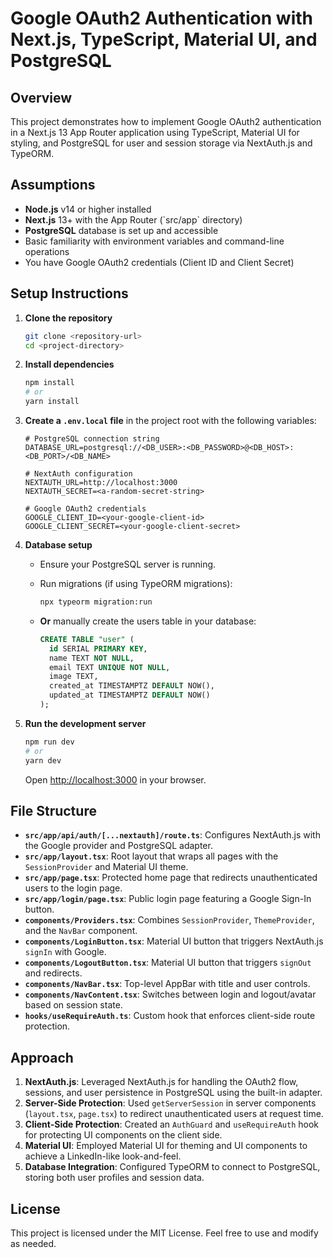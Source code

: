 # Google OAuth2 Authentication with Next.js, TypeScript, Material UI, and PostgreSQL

## Overview

This project demonstrates how to implement Google OAuth2 authentication in a Next.js 13 App Router application using TypeScript, Material UI for styling, and PostgreSQL for user and session storage via NextAuth.js and TypeORM.

## Assumptions

* **Node.js** v14 or higher installed
* **Next.js** 13+ with the App Router (\`src/app\` directory)
* **PostgreSQL** database is set up and accessible
* Basic familiarity with environment variables and command-line operations
* You have Google OAuth2 credentials (Client ID and Client Secret)

## Setup Instructions

1. **Clone the repository**

   ```bash
   git clone <repository-url>
   cd <project-directory>
   ```

2. **Install dependencies**

   ```bash
   npm install
   # or
   yarn install
   ```

3. **Create a `.env.local` file** in the project root with the following variables:

   ```env
   # PostgreSQL connection string
   DATABASE_URL=postgresql://<DB_USER>:<DB_PASSWORD>@<DB_HOST>:<DB_PORT>/<DB_NAME>

   # NextAuth configuration
   NEXTAUTH_URL=http://localhost:3000
   NEXTAUTH_SECRET=<a-random-secret-string>

   # Google OAuth2 credentials
   GOOGLE_CLIENT_ID=<your-google-client-id>
   GOOGLE_CLIENT_SECRET=<your-google-client-secret>
   ```

4. **Database setup**

   * Ensure your PostgreSQL server is running.
   * Run migrations (if using TypeORM migrations):

     ```bash
     npx typeorm migration:run
     ```
   * **Or** manually create the users table in your database:

     ```sql
     CREATE TABLE "user" (
       id SERIAL PRIMARY KEY,
       name TEXT NOT NULL,
       email TEXT UNIQUE NOT NULL,
       image TEXT,
       created_at TIMESTAMPTZ DEFAULT NOW(),
       updated_at TIMESTAMPTZ DEFAULT NOW()
     );
     ```

5. **Run the development server**

   ```bash
   npm run dev
   # or
   yarn dev
   ```

   Open [http://localhost:3000](http://localhost:3000) in your browser.

## File Structure

* **`src/app/api/auth/[...nextauth]/route.ts`**: Configures NextAuth.js with the Google provider and PostgreSQL adapter.
* **`src/app/layout.tsx`**: Root layout that wraps all pages with the `SessionProvider` and Material UI theme.
* **`src/app/page.tsx`**: Protected home page that redirects unauthenticated users to the login page.
* **`src/app/login/page.tsx`**: Public login page featuring a Google Sign-In button.
* **`components/Providers.tsx`**: Combines `SessionProvider`, `ThemeProvider`, and the `NavBar` component.
* **`components/LoginButton.tsx`**: Material UI button that triggers NextAuth.js `signIn` with Google.
* **`components/LogoutButton.tsx`**: Material UI button that triggers `signOut` and redirects.
* **`components/NavBar.tsx`**: Top-level AppBar with title and user controls.
* **`components/NavContent.tsx`**: Switches between login and logout/avatar based on session state.
* **`hooks/useRequireAuth.ts`**: Custom hook that enforces client-side route protection.

## Approach

1. **NextAuth.js**: Leveraged NextAuth.js for handling the OAuth2 flow, sessions, and user persistence in PostgreSQL using the built-in adapter.
2. **Server-Side Protection**: Used `getServerSession` in server components (`layout.tsx`, `page.tsx`) to redirect unauthenticated users at request time.
3. **Client-Side Protection**: Created an `AuthGuard` and `useRequireAuth` hook for protecting UI components on the client side.
4. **Material UI**: Employed Material UI for theming and UI components to achieve a LinkedIn-like look-and-feel.
5. **Database Integration**: Configured TypeORM to connect to PostgreSQL, storing both user profiles and session data.

## License

This project is licensed under the MIT License. Feel free to use and modify as needed.
